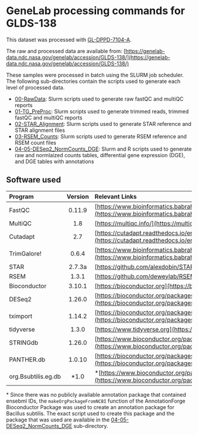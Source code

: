 # GeneLab processing commands for GLDS-138
This dataset was processed with [GL-DPPD-7104-A](../../Pipeline_GL-DPPD-7101_Versions/GL-DPPD-7101-A.md).

The raw and processed data are available from: [https://genelab-data.ndc.nasa.gov/genelab/accession/GLDS-138/](https://genelab-data.ndc.nasa.gov/genelab/accession/GLDS-138/)

These samples were processed in batch using the SLURM job scheduler. The following sub-directories contain the scripts used to generate each level of processed data.
  - [00-RawData](00-RawData): Slurm scripts used to generate raw fastQC and multiQC reports
  - [01-TG_PreProc](01-TG_Preproc): Slurm scripts used to generate trimmed reads, trimmed fastQC and multiQC reports
  - [02-STAR_Alignment](02-STAR_Alignment): Slurm scripts used to generate STAR reference and STAR alignment files
  - [03-RSEM_Counts](03-RSEM_Counts): Slurm scripts used to generate RSEM reference and RSEM count files
  - [04-05-DESeq2_NormCounts_DGE](04-05-DESeq2_NormCounts_DGE): Slurm and R scripts used to generate raw and normlaized counts tables, differential gene expression (DGE), and DGE tables with annotations

## Software used  
|Program|Version|Relevant Links|
|:------|:------:|:-------------|
|FastQC|0.11.9|[https://www.bioinformatics.babraham.ac.uk/projects/fastqc/](https://www.bioinformatics.babraham.ac.uk/projects/fastqc/)|
|MultiQC|1.8|[https://multiqc.info/](https://multiqc.info/)|
|Cutadapt|2.7|[https://cutadapt.readthedocs.io/en/stable/](https://cutadapt.readthedocs.io/en/stable/)|
|TrimGalore!|0.6.4|[https://www.bioinformatics.babraham.ac.uk/projects/trim_galore/](https://www.bioinformatics.babraham.ac.uk/projects/trim_galore/)|
|STAR|2.7.3a|[https://github.com/alexdobin/STAR](https://github.com/alexdobin/STAR)|
|RSEM|1.3.1|[https://github.com/deweylab/RSEM](https://github.com/deweylab/RSEM)|
|Bioconductor|3.10.1|[https://bioconductor.org](https://bioconductor.org)|
|DESeq2|1.26.0|[https://bioconductor.org/packages/release/bioc/html/DESeq2.html](https://bioconductor.org/packages/release/bioc/html/DESeq2.html)|
|tximport|1.14.2|[https://bioconductor.org/packages/release/bioc/html/tximport.html](https://bioconductor.org/packages/release/bioc/html/tximport.html)|
|tidyverse|1.3.0|[https://www.tidyverse.org](https://www.tidyverse.org)|
|STRINGdb|1.26.0|[https://www.bioconductor.org/packages/release/bioc/html/STRINGdb.html](https://www.bioconductor.org/packages/release/bioc/html/STRINGdb.html)|
|PANTHER.db|1.0.10|[https://bioconductor.org/packages/release/data/annotation/html/PANTHER.db.html](https://bioconductor.org/packages/release/data/annotation/html/PANTHER.db.html)|
|org.Bsubtilis.eg.db|*1.0|*[https://www.bioconductor.org/packages/release/bioc/html/AnnotationForge.html](https://www.bioconductor.org/packages/release/bioc/html/AnnotationForge.html)|

&ast; Since there was no publicly available annotation package that contained ensebml IDs, the `makeOrgPackageFromNCBI` function of the AnnotationForge Bioconductor Package was used to create an annotation package for Bacillus subtilis. The exact script used to create this package and the package that was used are available in the [04-05-DESeq2_NormCounts_DGE](04-05-DESeq2_NormCounts_DGE) sub-directory. 
